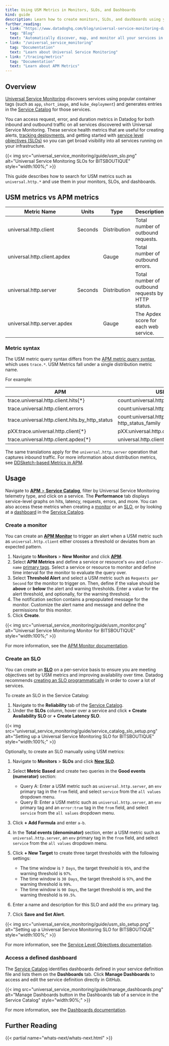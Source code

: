 ```yaml
---
title: Using USM Metrics in Monitors, SLOs, and Dashboards
kind: guide
description: Learn how to create monitors, SLOs, and dashboards using your USM metrics.
further_reading:
- link: "https://www.datadoghq.com/blog/universal-service-monitoring-datadog/"
  tag: "Blog"
  text: "Automatically discover, map, and monitor all your services in seconds with Universal Service Monitoring"
- link: "/universal_service_monitoring"
  tag: "Documentation"
  text: "Learn about Universal Service Monitoring"
- link: "/tracing/metrics"
  tag: "Documentation"
  text: "Learn about APM Metrics"
---
```


## Overview

[Universal Service Monitoring][1] discovers services using popular container tags (such as `app`, `short_image`, and `kube_deployment`) and generates entries in the [Service Catalog][2] for those services. 

You can access request, error, and duration metrics in Datadog for both inbound and outbound traffic on all services discovered with Universal Service Monitoring. These service health metrics that are useful for creating alerts, [tracking deployments][11], and getting started with [service level objectives (SLOs)][3] so you can get broad visibility into all services running on your infrastructure. 

{{< img src="universal_service_monitoring/guide/usm_slo.png" alt="Universal Service Monitoring SLOs for BITSBOUTIQUE" style="width:100%;" >}}

This guide describes how to search for USM metrics such as `universal.http.*` and use them in your monitors, SLOs, and dashboards.

## USM metrics vs APM metrics

| Metric Name                 | Units   | Type         | Description                                       |
|-----------------------------|---------|--------------|---------------------------------------------------|
| universal.http.client       | Seconds | Distribution | Total number of outbound requests.                |
| universal.http.client.apdex |         | Gauge        | Total number of outbound errors.                  |
| universal.http.server       | Seconds | Distribution | Total number of outbound requests by HTTP status. |
| universal.http.server.apdex |         | Gauge        | The Apdex score for each web service.             |

### Metric syntax

The USM metric query syntax differs from the [APM metric query syntax][4], which uses `trace.*`. USM Metrics fall under a single distribution metric name. 

For example:

| APM                                             | USM                                                  |
|-------------------------------------------------|------------------------------------------------------|
| trace.universal.http.client.hits{*}             | count:universal.http.client{*}                       |
| trace.universal.http.client.errors              | count:universal.http.client{error:true}              |
| trace.universal.http.client.hits.by_http_status | count:universal.http.client{*} by http_status_family |
| pXX:trace.universal.http.client{*}              | pXX:universal.http.client{*}                         |
| trace.universal.http.client.apdex{*}            | universal.http.client.apdex{*}                       |

The same translations apply for the `universal.http.server` operation that captures inbound traffic. For more information about distribution metrics, see [DDSketch-based Metrics in APM][12].

## Usage

Navigate to [**APM** > **Service Catalog**][5], filter by Universal Service Monitoring telemetry type, and click on a service. The **Performance** tab displays service-level graphs on hits, latency, requests, errors, and more. You can also access these metrics when creating a [monitor](#create-a-monitor) or an [SLO](#create-an-slo), or by looking at a [dashboard](#access-a-defined-dashboard) in the [Service Catalog][2].

### Create a monitor

You can create an [**APM Monitor**][8] to trigger an alert when a USM metric such as `universal.http.client` either crosses a threshold or deviates from an expected pattern.

1. Navigate to **Monitors** > **New Monitor** and click [**APM**][13].
2. Select **APM Metrics** and define a service or resource's `env` and `cluster-name` [primary tags][14]. Select a service or resource to monitor and define time interval for the monitor to evaluate the query over. 
3. Select **Threshold Alert** and select a USM metric such as `Requests per Second` for the monitor to trigger on. Then, define if the value should be **above** or **below** the alert and warning thresholds. Enter a value for the alert threshold, and optionally, for the warning threshold.
4. The notification section contains a prepopulated message for the monitor. Customize the alert name and message and define the permissions for this monitor.
5. Click **Create**.

{{< img src="universal_service_monitoring/guide/usm_monitor.png" alt="Universal Service Monitoring Monitor for BITSBOUTIQUE" style="width:100%;" >}}

For more information, see the [APM Monitor documentation][6].

### Create an SLO

You can create an [**SLO**][10] on a per-service basis to ensure you are meeting objectives set by USM metrics and improving availability over time. Datadog recommends [creating an SLO programmatically][9] in order to cover a lot of services. 

To create an SLO in the Service Catalog:

1. Navigate to the **Reliability** tab of the [Service Catalog][5].
2. Under the **SLOs** column, hover over a service and click **+ Create Availability SLO** or **+ Create Latency SLO**.

{{< img src="universal_service_monitoring/guide/service_catalog_slo_setup.png" alt="Setting up a Universal Service Monitoring SLO for BITSBOUTIQUE" style="width:100%;" >}}

Optionally, to create an SLO manually using USM metrics:

1. Navigate to **Monitors** > **SLOs** and click [**New SLO**][15].
2. Select **Metric Based** and create two queries in the **Good events (numerator)** section:
   
   * Query A: Enter a USM metric such as `universal.http.server`, an `env` primary tag in the `from` field, and select `service` from the `all values` dropdown menu. 
   * Query B: Enter a USM metric such as `universal.http.server`, an `env` primary tag and an `error:true` tag in the `from` field, and select `service` from the `all values` dropdown menu. 

3. Click **+ Add Formula** and enter `a-b`.
4. In the **Total events (denominator)** section, enter a USM metric such as `universal.http.server`, an `env` primary tag in the `from` field, and select `service` from the `all values` dropdown menu.
5. Click **+ New Target** to create three target thresholds with the following settings:

   * The time window is `7 Days`, the target threshold is `95%`, and the warning threshold is `97%`.
   * The time window is `30 Days`, the target threshold is `97%`, and the warning threshold is `99%`.
   * The time window is `90 Days`, the target threshold is `99%`, and the warning threshold is `99.5%`.

6. Enter a name and description for this SLO and add the `env` primary tag.
7. Click **Save and Set Alert**.

{{< img src="universal_service_monitoring/guide/usm_slo_setup.png" alt="Setting up a Universal Service Monitoring SLO for BITSBOUTIQUE" style="width:100%;" >}}

For more information, see the [Service Level Objectives documentation][10].

### Access a defined dashboard

The [Service Catalog][2] identifies dashboards defined in your service definition file and lists them on the **Dashboards** tab. Click **Manage Dashboards** to access and edit the service definition directly in GitHub. 

{{< img src="universal_service_monitoring/guide/manage_dashboards.png" alt="Manage Dashboards button in the Dashboards tab of a service in the Service Catalog" style="width:90%;" >}}

For more information, see the [Dashboards documentation][7].

## Further Reading

{{< partial name="whats-next/whats-next.html" >}}

[1]: /universal_service_monitoring
[2]: /tracing/service_catalog
[3]: /monitors/service_level_objectives
[4]: /tracing/metrics/metrics_namespace
[5]: https://app.datadoghq.com/services
[6]: /monitors/create/types/apm
[7]: /dashboards
[8]: https://app.datadoghq.com/monitors/create/apm
[9]: /api/latest/service-level-objectives/
[10]: https://app.datadoghq.com/slo/new
[11]: /tracing/services/deployment_tracking/
[12]: /tracing/guide/ddsketch_trace_metrics/
[13]: https://app.datadoghq.com/monitors/create/apm
[14]: /metrics/advanced-filtering/
[15]: https://app.datadoghq.com/slo/new